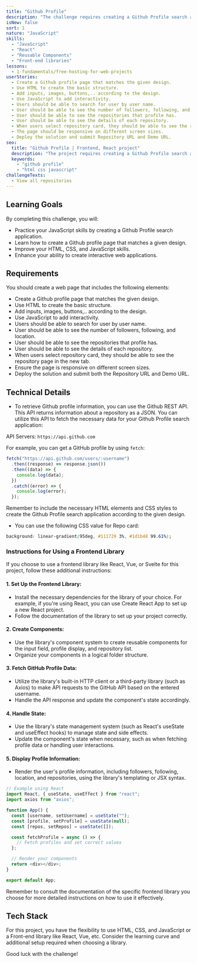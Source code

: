 ```yaml
---
title: "Github Profile"
description: "The challenge requires creating a Github Profile search application that utilizes multiple API endpoints. The Github Profile search app requires the use of multiple APIs, such as the Github REST API, which returns information about a repository as a JSON."
isNew: false
sort: 1
nature: "JavaScript"
skills:
  - "JavaScript"
  - "React"
  - "Reusable Components"
  - "Front-end libraries"
lessons:
  - 1-fundamentals/free-hosting-for-web-projects
userStories:
  - Create a Github profile page that matches the given design.
  - Use HTML to create the basic structure.
  - Add inputs, images, buttons,.. according to the design.
  - Use JavaScript to add interactivity.
  - Users should be able to search for user by user name.
  - User should be able to see the number of followers, following, and location.
  - User should be able to see the repositories that profile has.
  - User should be able to see the details of each repository.
  - When users select repository card, they should be able to see the repository page in the new tab.
  - The page should be responsive on different screen sizes.
  - Deploy the solution and submit Repository URL and Demo URL.
seo:
  title: "Github Profile | Frontend, React project"
  description: "The project requires creating a Github Profile search application that utilizes multiple API endpoints. The Github Profile search app requires the use of multiple APIs, such as the Github REST API, which returns information about a repository as a JSON. This project is great for working with Front-end libraries like React, Vue,..."
  keywords:
    - "github profile"
    - "html css javascript"
challengeTexts:
  - View all repositories
---
```


## Learning Goals

By completing this challenge, you will:

- Practice your JavaScript skills by creating a Github Profile search application.
- Learn how to create a Github profile page that matches a given design.
- Improve your HTML, CSS, and JavaScript skills.
- Enhance your ability to create interactive web applications.

## Requirements

You should create a web page that includes the following elements:

- Create a Github profile page that matches the given design.
- Use HTML to create the basic structure.
- Add inputs, images, buttons,.. according to the design.
- Use JavaScript to add interactivity.
- Users should be able to search for user by user name.
- User should be able to see the number of followers, following, and location.
- User should be able to see the repositories that profile has.
- User should be able to see the details of each repository.
- When users select repository card, they should be able to see the repository page in the new tab.
- Ensure the page is responsive on different screen sizes.
- Deploy the solution and submit both the Repository URL and Demo URL.

## Technical Details

- To retrieve Github profile information, you can use the Github REST API. This API returns information about a repository as a JSON. You can utilize this API to fetch the necessary data for your Github Profile search application:

API Servers: `https://api.github.com`

For example, you can get a GitHub profile by using `fetch`:

```js
fetch("https://api.github.com/users/:username")
  .then((response) => response.json())
  .then((data) => {
    console.log(data);
  })
  .catch((error) => {
    console.log(error);
  });
```

Remember to include the necessary HTML elements and CSS styles to create the Github Profile search application according to the given design.

- You can use the following CSS value for Repo card:

```css
background: linear-gradient(95deg, #111729 3%, #1d1b48 99.61%);
```

### Instructions for Using a Frontend Library

If you choose to use a frontend library like React, Vue, or Svelte for this project, follow these additional instructions:

#### 1. Set Up the Frontend Library:

- Install the necessary dependencies for the library of your choice. For example, if you're using React, you can use Create React App to set up a new React project.
- Follow the documentation of the library to set up your project correctly.

#### 2. Create Components:

- Use the library's component system to create reusable components for the input field, profile display, and repository list.
- Organize your components in a logical folder structure.

#### 3. Fetch GitHub Profile Data:

- Utilize the library's built-in HTTP client or a third-party library (such as Axios) to make API requests to the GitHub API based on the entered username.
- Handle the API response and update the component's state accordingly.

#### 4. Handle State:

- Use the library's state management system (such as React's useState and useEffect hooks) to manage state and side effects.
- Update the component's state when necessary, such as when fetching profile data or handling user interactions.

#### 5. Display Profile Information:

- Render the user's profile information, including followers, following, location, and repositories, using the library's templating or JSX syntax.

```js
// Example using React
import React, { useState, useEffect } from "react";
import axios from "axios";

function App() {
  const [username, setUsername] = useState("");
  const [profile, setProfile] = useState(null);
  const [repos, setRepos] = useState([]);

  const fetchProfile = async () => {
    // Fetch profiles and set correct values
  };

  // Render your components
  return <div></div>;
}

export default App;
```

Remember to consult the documentation of the specific frontend library you choose for more detailed instructions on how to use it effectively.

## Tech Stack

For this project, you have the flexibility to use HTML, CSS, and JavaScript or a Front-end library like React, Vue, etc. Consider the learning curve and additional setup required when choosing a library.

Good luck with the challenge!
